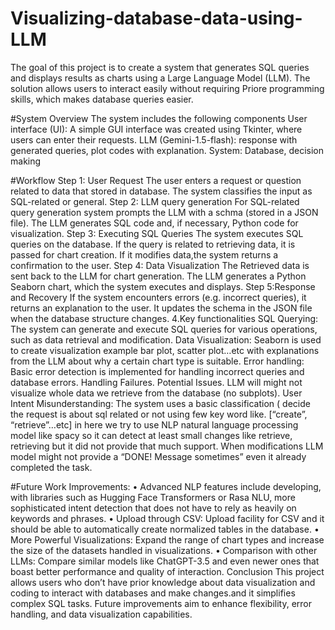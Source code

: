 # Visualizing-database-data-using-LLM
The goal of this project is to create a system that generates SQL queries and displays results as charts using a Large Language Model (LLM). The solution allows users to interact easily without requiring Priore programming skills, which makes database queries easier.

#System Overview
The system includes the following components
User interface (UI): A simple GUI interface was created using Tkinter, where users can enter their requests.
LLM (Gemini-1.5-flash): response with generated queries, plot codes with explanation.
System: Database, decision making

#Workflow
Step 1: User Request
The user enters a request or question related to data that stored in database.
The system classifies the input as SQL-related or general.
Step 2: LLM query generation
For SQL-related query generation system prompts the LLM with a schma (stored in a JSON file).
The LLM generates SQL code and, if necessary, Python code for visualization.
Step 3: Executing SQL Queries
The system executes SQL queries on the database.
If the query is related to retrieving data, it is passed for chart creation. If it modifies data,the system returns a confirmation to the user.
Step 4: Data Visualization
The Retrieved data is sent back to the LLM for chart generation.
The LLM generates a Python Seaborn chart, which the system executes and displays.
Step 5:Response and Recovery
If the system encounters errors (e.g. incorrect queries), it returns an explanation to the user.
It updates the schema in the JSON file when the database structure changes.
4.Key functionalities
SQL Querying: The system can generate and execute SQL queries for various operations, such as data retrieval and modification.
Data Visualization: Seaborn is used to create visualization example bar plot, scatter plot…etc with explanations from the LLM about why a certain chart type is suitable.
Error handling: Basic error detection is implemented for handling incorrect queries and database errors.
Handling Failures.
Potential Issues.
LLM will might not visualize whole data we retrieve from the database (no subplots).
User Intent Misunderstanding: The system uses a basic classification ( decide the request is about sql related or not using few key word like. [“create”, “retrieve”…etc] in here we try to use NLP natural language processing model like spacy so it can detect at least small changes like retrieve, retrieving but it did not provide that much support.
When modifications LLM model might not provide a “DONE! Message sometimes” even it already completed the task.


#Future Work
Improvements:
•	Advanced NLP features include developing, with libraries such as Hugging Face Transformers or Rasa NLU, more sophisticated intent detection that does not have to rely as heavily on keywords and phrases.
•	Upload through CSV: Upload facility for CSV and it should be able to automatically create normalized tables in the database.
•	More Powerful Visualizations: Expand the range of chart types and increase the size of the datasets handled in visualizations.
•	Comparison with other LLMs: Compare similar models like ChatGPT-3.5 and even newer ones that boast better performance and quality of interaction.
Conclusion
This project allows users who don’t have prior knowledge about data visualization and coding to interact with databases and make changes.and it simplifies complex SQL tasks. Future improvements aim to enhance flexibility, error handling, and data visualization capabilities.
